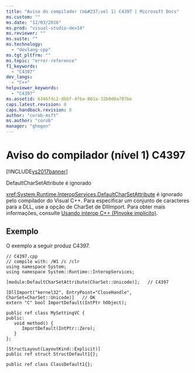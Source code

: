 ```yaml
---
title: "Aviso do compilador (n&#237;vel 1) C4397 | Microsoft Docs"
ms.custom: ""
ms.date: "12/03/2016"
ms.prod: "visual-studio-dev14"
ms.reviewer: ""
ms.suite: ""
ms.technology: 
  - "devlang-cpp"
ms.tgt_pltfrm: ""
ms.topic: "error-reference"
f1_keywords: 
  - "C4397"
dev_langs: 
  - "C++"
helpviewer_keywords: 
  - "C4397"
ms.assetid: 6346fdc2-dbbf-4fba-803a-32b0d0a707be
caps.latest.revision: 8
caps.handback.revision: 8
author: "corob-msft"
ms.author: "corob"
manager: "ghogen"
---
```

# Aviso do compilador (n&#237;vel 1) C4397
[!INCLUDE[vs2017banner](../../assembler/inline/includes/vs2017banner.md)]

DefaultCharSetAttribute é ignorado  
  
 <xref:System.Runtime.InteropServices.DefaultCharSetAttribute> é ignorado pelo compilador do Visual C\+\+.  Para especificar um conjunto de caracteres para a DLL, use a opção de CharSet de DllImport.  Para obter mais informações, consulte [Usando interop C\+\+ \(PInvoke implícito\)](../../dotnet/using-cpp-interop-implicit-pinvoke.md).  
  
## Exemplo  
 O exemplo a seguir produz C4397.  
  
```  
// C4397.cpp  
// compile with: /W1 /c /clr  
using namespace System;  
using namespace System::Runtime::InteropServices;  
  
[module:DefaultCharSetAttribute(CharSet::Unicode)];   // C4397  
  
[DllImport("kernel32", EntryPoint="CloseHandle", CharSet=CharSet::Unicode)]   // OK  
extern "C" bool ImportDefault(IntPtr hObject);  
  
public ref class MySettingVC {  
public:  
   void method() {  
      ImportDefault(IntPtr::Zero);  
   }  
};  
  
[StructLayout(LayoutKind::Explicit)]  
public ref struct StructDefault1{};  
  
public ref class ClassDefault1{};  
```